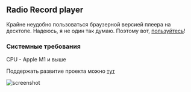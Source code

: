 ## Radio Record player

Крайне неудобно пользоваться браузерной версией плеера на десктопе. Надеюсь, я не один так думаю. 
Поэтому вот, [пользуйтесь](https://github.com/s366315/Radio-Record-macos/releases/tag/1.0.1)!

### Системные требования
CPU - Apple M1 и выше

Поддержать развитие проекта можно [тут](https://pay.cloudtips.ru/p/3bd816e2)

![screenshot](https://imgur.com/Wnf2aJE)

